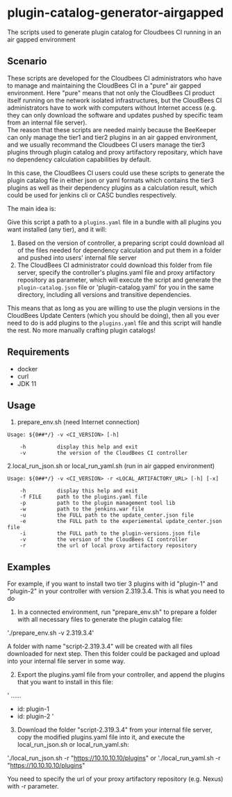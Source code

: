 # plugin-catalog-generator-airgapped
The scripts used to generate plugin catalog for Cloudbees CI running in an air gapped environment 

## Scenario

These scripts are developed for the Cloudbees CI administrators who have to manage and maintaining the CloudBees CI in a "pure" air gapped environment. Here "pure" means that not only the CloudBees CI product itself running on the network isolated infrastructures, but the CloudBees CI administrators have to work with computers without Internet access (e.g. they can only download the software and updates pushed by specific team from an internal file server).  
The reason that these scripts are needed mainly because the BeeKeeper can only manage the tier1 and tier2 plugins in an air gapped environment, and we usually recommand the Cloudbees CI users manage the tier3 plugins through plugin catalog and proxy artifactory repositary, which have no dependency calculation capabilities by default.  

In this case, the CloudBees CI users could use these scripts to generate the plugin catalog file in either json or yaml formats which contains the tier3 plugins as well as their dependency plugins as a calculation result, which could be used for jenkins cli or CASC bundles respectively.

The main idea is: 

Give this script a path to a `plugins.yaml` file in a bundle with all plugins you want installed (any tier), and it will:

1. Based on the version of controller, a preparing script could download all of the files needed for dependency calculation and put them in a folder and pushed into users' internal file server
2. The CloudBees CI administrator could download this folder from file server, specify the controller's plugins.yaml file and proxy artifactory repository as parameter, which will execute the script and generate the `plugin-catalog.json` file or 'plugin-catalog.yaml' for you in the same directory, including all versions and transitive dependencies.

This means that as long as you are willing to use the plugin versions in the CloudBees Update Centers (which you should be doing), then all you ever need to do is add plugins to the `plugins.yaml` file and this script will handle the rest. No more manually crafting plugin catalogs!

## Requirements

* docker
* curl
* JDK 11

## Usage

1. prepare_env.sh (need Internet connection)

```
Usage: ${0##*/} -v <CI_VERSION> [-h]

    -h          display this help and exit
    -v          the version of the CloudBees CI controller
```

2.local_run_json.sh or local_run_yaml.sh (run in air gapped environment)

```
Usage: ${0##*/} -v <CI_VERSION> -r <LOCAL_ARTIFACTORY_URL> [-h] [-x]
    
    -h          display this help and exit
    -f FILE     path to the plugins.yaml file 
    -p          path to the plugin management tool lib
    -w          path to the jenkins.war file
    -u          the FULL path to the update_center.json file
    -e          the FULL path to the experiemental update_center.json file
    -i          the FULL path to the plugin-versions.json file
    -v          the version of the CloudBees CI controller
    -r          the url of local proxy artifactory repository
```

## Examples

For example, if you want to install two tier 3 plugins with id "plugin-1" and "plugin-2" in your controller with version 2.319.3.4. This is what you need to do

1. In a connected environment, run "prepare_env.sh" to prepare a folder with all necessary files to generate the plugin catalog file:

'./prepare_env.sh -v 2.319.3.4' 

A folder with name "script-2.319.3.4" will be created with all files downloaded for next step. Then this folder could be packaged and upload into your internal file server in some way.

2. Export the plugins.yaml file from your controller, and append the plugins that you want to install in this file:

' ......
- id: plugin-1
- id: plugin-2
'

3. Download the folder "script-2.319.3.4" from your internal file server, copy the modified plugins.yaml file into it, and execute the local_run_json.sh or local_run_yaml.sh: 

'./local_run_json.sh -r "https://10.10.10.10/plugins"
or 
'./local_run_yaml.sh -r "https://10.10.10.10/plugins"

You need to specify the url of your proxy artifactory repository (e.g. Nexus) with -r parameter. 


